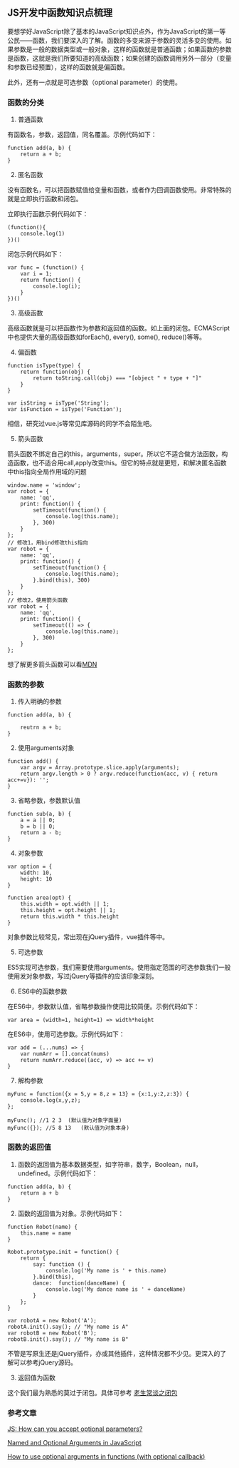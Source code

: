 ## JS开发中函数知识点梳理

要想学好JavaScript除了基本的JavaScript知识点外，作为JavaScript的第一等公民——函数，我们要深入的了解。函数的多变来源于参数的灵活多变的使用。如果参数是一般的数据类型或一般对象，这样的函数就是普通函数；如果函数的参数是函数，这就是我们所要知道的高级函数；如果创建的函数调用另外一部分（变量和参数已经预置），这样的函数就是偏函数。

此外，还有一点就是可选参数（optional parameter）的使用。

### 函数的分类

1. 普通函数

有函数名，参数，返回值，同名覆盖。示例代码如下：

```
function add(a, b) {
    return a + b;
}
```

2. 匿名函数

没有函数名，可以把函数赋值给变量和函数，或者作为回调函数使用。非常特殊的就是立即执行函数和闭包。

立即执行函数示例代码如下：

```
(function(){
    console.log(1)
})()
```

闭包示例代码如下：

```
var func = (function() {
    var i = 1;
    return function() {
        console.log(i);
    }
})()
```

3. 高级函数

高级函数就是可以把函数作为参数和返回值的函数。如上面的闭包。ECMAScript中也提供大量的高级函数如forEach(), every(), some(), reduce()等等。

4. 偏函数

```
function isType(type) {
    return function(obj) {
        return toString.call(obj) === "[object " + type + "]"
    }
}

var isString = isType('String');
var isFunction = isType('Function');
```

相信，研究过vue.js等常见库源码的同学不会陌生吧。

5. 箭头函数

箭头函数不绑定自己的this，arguments，super。所以它不适合做方法函数，构造函数，也不适合用call,apply改变this。但它的特点就是更短，和解决匿名函数中this指向全局作用域的问题

```
window.name = 'window';
var robot = {
    name: 'qq',
    print: function() {
        setTimeout(function() {
            console.log(this.name);
        }, 300)
    } 
};
// 修改1，用bind修改this指向
var robot = {
    name: 'qq',
    print: function() {
        setTimeout(function() {
            console.log(this.name);
        }.bind(this), 300)
    } 
};
// 修改2，使用箭头函数
var robot = {
    name: 'qq',
    print: function() {
        setTimeout(() => {
            console.log(this.name);
        }, 300)
    } 
};
```

想了解更多箭头函数可以看[MDN](https://developer.mozilla.org/zh-CN/docs/Web/JavaScript/Reference/Functions/Arrow_functions)

### 函数的参数

1. 传入明确的参数
```
function add(a, b) {

    reutrn a + b;
}
```

2. 使用arguments对象

```
function add() {
    var argv = Array.prototype.slice.apply(arguments);
    return argv.length > 0 ? argv.reduce(function(acc, v) { return acc+=v}): '';
}
```

3. 省略参数，参数默认值

```
function sub(a, b) {
    a = a || 0;
    b = b || 0;
    return a - b;
}
```

4. 对象参数

```
var option = {
    width: 10,
    height: 10
}

function area(opt) {
    this.width = opt.width || 1;
    this.height = opt.height || 1;
    return this.width * this.height
}
```

对象参数比较常见，常出现在jQuery插件，vue插件等中。

5. 可选参数

ES5实现可选参数，我们需要使用arguments。使用指定范围的可选参数我们一般使用发对象参数，写过jQuery等插件的应该印象深刻。

6. ES6中的函数参数

在ES6中，参数默认值，省略参数操作使用比较简便。示例代码如下：

```
var area = (width=1, height=1) => width*height
```

在ES6中，使用可选参数。示例代码如下：

```
var add = (...nums) => {
    var numArr = [].concat(nums)
    return numArr.reduce((acc, v) => acc += v)
}
```

7. 解构参数

```
myFunc = function({x = 5,y = 8,z = 13} = {x:1,y:2,z:3}) {
    console.log(x,y,z);
};

myFunc(); //1 2 3  (默认值为对象字面量)
myFunc({}); //5 8 13   (默认值为对象本身)
```

### 函数的返回值

1. 函数的返回值为基本数据类型，如字符串，数字，Boolean，null，undefined。示例代码如下：

```
function add(a, b) {
    return a + b
}
```

2. 函数的返回值为对象。示例代码如下：

```
function Robot(name) {
    this.name = name
}

Robot.prototype.init = function() {
    return {
        say: function () {
            console.log('My name is ' + this.name)
        }.bind(this),
        dance:  function(danceName) {
            console.log('My dance name is ' + danceName)
        }
    };
}

var robotA = new Robot('A');
robotA.init().say(); // "My name is A"
var robotB = new Robot('B');
robotB.init().say(); // "My name is B"
```

不管是写原生还是jQuery插件，亦或其他插件，这种情况都不少见。更深入的了解可以参考jQuery源码。

3. 返回值为函数

这个我们最为熟悉的莫过于闭包。具体可参考
[老生常谈之闭包](https://github.com/lvzhenbang/article/blob/master/js/closure.md)

### 参考文章

[JS: How can you accept optional parameters?](http://lucybain.com/blog/2015/js-optional-parameters/)

[Named and Optional Arguments in JavaScript](https://medium.com/dailyjs/named-and-optional-arguments-in-javascript-using-es6-destructuring-292a683d5b4e)

[How to use optional arguments in functions (with optional callback)](http://www.jstips.co/en/javascript/use-optional-arguments/)
